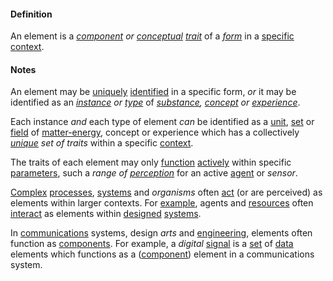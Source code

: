 #### Definition

An element is a *[component](https://github.com/gcassel/Modular-Organization-Terminology/blob/master/terms/component.md) or [conceptual](https://github.com/gcassel/Modular-Organization-Terminology/blob/master/terms/concept.md) [trait](https://github.com/gcassel/Modular-Organization-Terminology/blob/master/terms/trait.md)* of a *[form](https://github.com/gcassel/Modular-Organization-Terminology/blob/master/terms/form.md)* in a [specific](https://github.com/gcassel/Modular-Organization-Terminology/blob/master/terms/specific.md) [context](https://github.com/gcassel/Modular-Organization-Terminology/blob/master/terms/context.md).

#### Notes

An element may be [uniquely](https://github.com/gcassel/Modular-Organization-Terminology/blob/master/terms/unique.md) [identified](https://github.com/gcassel/Modular-Organization-Terminology/blob/master/terms/identify.md) in a specific form, *or* it may be identified as an *[instance](https://github.com/gcassel/Modular-Organization-Terminology/blob/master/terms/instance.md) or [type](https://github.com/gcassel/Modular-Organization-Terminology/blob/master/terms/type)* of *[substance](https://github.com/gcassel/Modular-Organization-Terminology/blob/master/terms/substance.md), [concept](https://github.com/gcassel/Modular-Organization-Terminology/blob/master/terms/concept.md) or [experience](https://github.com/gcassel/Modular-Organization-Terminology/blob/master/terms/experience.md)*. 

Each instance *and* each type of element *can* be identified as a [unit](https://github.com/gcassel/Modular-Organization-Terminology/blob/master/terms/unit.md), [set](https://github.com/gcassel/Modular-Organization-Terminology/blob/master/terms/set.md) or [field](https://github.com/gcassel/Modular-Organization-Terminology/blob/master/terms/field.md) of [matter-energy](https://github.com/gcassel/Modular-Organization-Terminology/blob/master/compound-terms/matter-energy.md), concept or experience which has a collectively *[unique](https://github.com/gcassel/Modular-Organization-Terminology/blob/master/terms/unique.md) set of traits* within a specific [context](https://github.com/gcassel/Modular-Organization-Terminology/blob/master/terms/context.md).

The traits of each element may only [function](https://github.com/gcassel/Modular-Organization-Terminology/blob/master/terms/function.md) [actively](https://github.com/gcassel/Modular-Organization-Terminology/blob/master/terms/active.md) within specific [parameters](https://github.com/gcassel/Modular-Organization-Terminology/blob/master/terms/parameter.md), such a *range of [perception](https://github.com/gcassel/Modular-Organization-Terminology/blob/master/terms/perceive.md)* for an active [agent](https://github.com/gcassel/Modular-Organization-Terminology/blob/master/terms/agent.md) or *sensor*.

[Complex](https://github.com/gcassel/Modular-Organization-Terminology/blob/master/terms/complex.md) [processes](https://github.com/gcassel/Modular-Organization-Terminology/blob/master/terms/process.md), [systems](https://github.com/gcassel/Modular-Organization-Terminology/blob/master/terms/system.md) and *organisms* often [act](https://github.com/gcassel/Modular-Organization-Terminology/blob/master/terms/action.md) (or are perceived) as elements within larger contexts.  For [example](https://github.com/gcassel/Modular-Organization-Terminology/blob/master/terms/example.md), agents and [resources](https://github.com/gcassel/Modular-Organization-Terminology/blob/master/terms/resource.md) often [interact](https://github.com/gcassel/Modular-Organization-Terminology/blob/master/terms/interaction.md) as elements within [designed](https://github.com/gcassel/Modular-Organization-Terminology/blob/master/terms/design.md) [systems](https://github.com/gcassel/Modular-Organization-Terminology/blob/master/terms/system.md).

In [communications](https://github.com/gcassel/Modular-Organization-Terminology/blob/master/terms/communicate.md) systems, design *arts* and [engineering](https://github.com/gcassel/Modular-Organization-Terminology/blob/master/terms/engineering.md), elements often function as [components](https://github.com/gcassel/Modular-Organization-Terminology/blob/master/terms/component.md).  For example, a *digital* [signal](https://github.com/gcassel/Modular-Organization-Terminology/blob/master/terms/signal.md) is a [set](https://github.com/gcassel/Modular-Organization-Terminology/blob/master/terms/set.md) of [data](https://github.com/gcassel/Modular-Organization-Terminology/blob/master/terms/data.md) elements which functions as a ([component](https://github.com/gcassel/Modular-Organization-Terminology/blob/master/terms/component.md)) element in a communications system.
